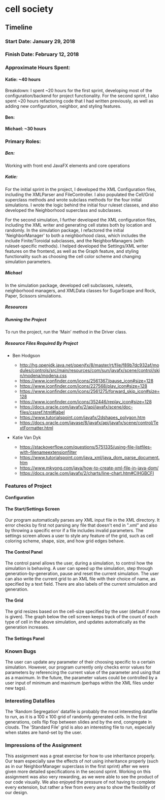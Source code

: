 # cell society
## Timeline
### Start Date: January 29, 2018
### Finish Date: February 12, 2018
### Approximate Hours Spent:
#### Katie: ~40 hours
Breakdown:
I spent ~20 hours for the first sprint, developing most of the configuration/backend for project functionality. For the second sprint, I also spent ~20 hours refactoring code that I had written previously, as well as adding new configuration, neighbor, and styling features.
#### Ben:
#### Michael: ~30 hours
### Primary Roles:
#####  Ben:
Working with front end JavaFX elements and core operations
##### Katie:
For the initial sprint in the project, I developed the XML Configuration files, including the XMLParser and FileController. I also populated the Cell/Grid superclass methods and wrote subclass methods for the four initial simulations. I wrote the logic behind the initial four ruleset classes, and also developed the Neighborhood superclass and subclasses.

For the second simulation, I further developed the XML configuration files, including the XML writer and generating cell states both by location and randomly. In the simulation package, I refactored the initial 'NeighborManager' to both a neighborhood class, which includes the include Finite/Toroidal subclasses, and the NeighborManagers (with ruleset-specific methods). I helped developed the Settings/XML writer features on the frontend, as well as the Graph feature, and styling functionality such as choosing the cell color scheme and changing simulation parameters.
##### Michael
In the simulation package, developed cell subclasses, rulesets, neighborhood managers, and XMLData classes for SugarScape and Rock, Paper, Scissors simulations.
##### Resources
##### Running the Project
To run the project, run the ‘Main’ method in the Driver class.
##### Resource Files Required By Project
* Ben Hodgson
	* http://hg.openjdk.java.net/openjfx/8/master/rt/file/f89b7dc932af/modules/controls/src/main/resources/com/sun/javafx/scene/control/skin/modena/modena.css
	* https://www.iconfinder.com/icons/2561367/pause_icon#size=128
	* https://www.iconfinder.com/icons/227568/play_icon#size=128
	 * https://www.iconfinder.com/icons/2561275/forward_skip_icon#size=128
	* https://www.iconfinder.com/icons/352446/replay_icon#size=128
	 * https://docs.oracle.com/javafx/2/api/javafx/scene/doc-files/cssref.html#label
	 * https://www.tutorialspoint.com/javafx/2dshapes_polygon.htm
	 * https://docs.oracle.com/javase/8/javafx/api/javafx/scene/control/TextFormatter.html
   
* Katie Van Dyk
	* https://stackoverflow.com/questions/5751335/using-file-listfiles-with-filenameextensionfilter
	* https://www.tutorialspoint.com/java_xml/java_dom_parse_document.htm
	* https://www.mkyong.com/java/how-to-create-xml-file-in-java-dom/
	* https://docs.oracle.com/javafx/2/charts/line-chart.htm#CIHGBCFI
### Features of Project
#### Configuration
#### The Start/Settings Screen
Our program automatically parses any XML input file in the XML directory. It error checks by first not parsing any file that doesn't end in ".xml" and also by throwing a specific error if a file includes invalid parameters. The settings screen allows a user to style any feature of the grid, such as cell coloring scheme, shape, size, and how grid edges behave.
#### The Control Panel
The control panel allows the user, during a simulation, to control how the simulation is behaving. A user can speed up the simulation, step through generation-by-generation, pause and reset the current simulation. The user can also write the current grid to an XML file with their choice of name, as specified by a text field. There are also labels of the current simulation and generation.
#### The Grid
The grid resizes based on the cell-size specified by the user (default if none is given). The graph below the cell screen keeps track of the count of each type of cell in the above simulation, and updates automatically as the generation increases.
#### The Settings Panel

### Known Bugs
The user can update any parameter of their choosing specific to a certain simulation. However, our program currently only checks error values for parameters by referencing the current value of the parameter and using that as a maximum. In  the future, the parameter values could be controlled by a  user input of minimum and maximum (perhaps within the XML files under new tags).

### Interesting Datafiles
The 'Random Segregation' datafile is probably the most interesting datafile to run, as it is a 100 x 100 grid of randomly generated cells. In the first generations, cells flip flop between slides and by the end, congregate in clouds. The 'Standard File' grid is also an interesting file to run, especially when states are hand-set by the user.

### Impressions of the Assignment
This assignment was a great exercise for how to use inheritance properly. Our team especially saw the effects of *not* using inheritance properly (such as in our NeighborManager superclass in the first sprint) after we were given more detailed specifications in the second sprint. Working on this assignment was also very rewarding, as we were able to see the product of our code visually. We also enjoyed the pressure of not having to complete every extension, but rather a few from every area to show the flexibility of our design.

